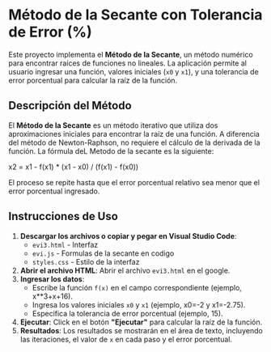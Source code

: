 # Método de la Secante con Tolerancia de Error (%)
Este proyecto implementa el **Método de la Secante**, un método numérico para encontrar raíces de funciones no lineales. La aplicación permite al usuario ingresar una función, valores iniciales (`x0` y `x1`), y una tolerancia de error porcentual para calcular la raíz de la función.

## Descripción del Método
El **Método de la Secante** es un método iterativo que utiliza dos aproximaciones iniciales para encontrar la raíz de una función. A diferencia del método de Newton-Raphson, no requiere el cálculo de la derivada de la función.
La fórmula deL Metodo de la secante es la siguiente:

x2 = x1 - f(x1) * (x1 - x0) / (f(x1) - f(x0))

El proceso se repite hasta que el error porcentual relativo sea menor que el error porcentual ingresado.

## Instrucciones de Uso
1. **Descargar los archivos o copiar y pegar en Visual Studio Code**:
   - `evi3.html` - Interfaz
   - `evi.js` - Formulas de la secante en codigo
   - `styles.css` - Estilo de la interfaz
2. **Abrir el archivo HTML**:
   Abrir el archivo `evi3.html` en el google.
3. **Ingresar los datos**:
   - Escribe la función `f(x)` en el campo correspondiente (ejemplo, x**3+x+16).
   - Ingresa los valores iniciales `x0` y `x1` (ejemplo, x0=-2 y x1=-2.75).
   - Especifica la tolerancia de error porcentual (ejemplo, 15).
4. **Ejecutar**:
   Click en el botón **"Ejecutar"** para calcular la raíz de la función.
5. **Resultados**:
   Los resultados se mostrarán en el área de texto, incluyendo las iteraciones, el valor de `x` en cada paso y el error porcentual.
